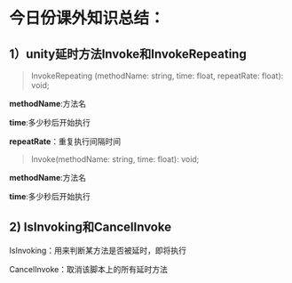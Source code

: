 今日份课外知识总结：
==
**1）unity延时方法Invoke和InvokeRepeating**
--


>InvokeRepeating (methodName: string, time: float, repeatRate: float): void;  

**methodName**:方法名  

**time**:多少秒后开始执行  

**repeatRate**：重复执行间隔时间  

>Invoke(methodName: string, time: float): void;  

**methodName**:方法名  

**time**:多少秒后开始执行   

 **2)  IsInvoking和CancelInvoke**
 --

IsInvoking：用来判断某方法是否被延时，即将执行  

CancelInvoke：取消该脚本上的所有延时方法  
